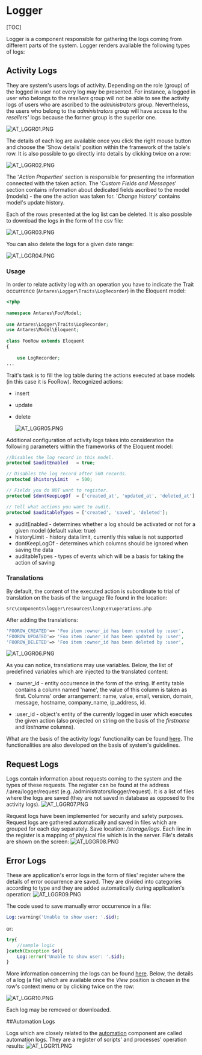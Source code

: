 
# Logger  

[TOC]

Logger is a component responsible for gathering the logs coming from different parts of the system. Logger renders available the following types of logs:

## Activity Logs  

They are system's users logs of activity. Depending on the role (group) of the logged in user not every log may be presented. For instance, a logged in user who belongs to the *resellers* group will not be able to see the activity logs of users who are ascribed to the *administrators* group. Nevertheless, the users who belong to the *administrators* group will have access to the *resellers'* logs because the former group is the superior one.

  ![AT_LGGR01.PNG](../img/docs/core_modules/logger/AT_LGGR01.PNG)
  
The details of each log are available once you click the right mouse button and choose the 'Show details' position within the framework of the table's row. It is also possible to go directly into details by clicking twice on a row:

  ![AT_LGGR02.PNG](../img/docs/core_modules/logger/AT_LGGR02.PNG)
  
The '*Action Properties*' section is responsible for presenting the information connected with the taken action. The '*Custom Fields and Messages*' section contains information about dedicated fields ascribed to the model (models) - the one the action was taken for. '*Change history*' contains model's update history.

Each of the rows presented at the log list can be deleted. It is also possible to download the logs in the form of the csv file:

  ![AT_LGGR03.PNG](../img/docs/core_modules/logger/AT_LGGR03.PNG)
  
You can also delete the logs for a given date range:

  ![AT_LGGR04.PNG](../img/docs/core_modules/logger/AT_LGGR04.PNG)
  
### Usage  

In order to relate activity log with an operation you have to indicate the Trait occurrence (`Antares\Logger\Traits\LogRecorder`) in the Eloquent model:

```php
<?php
 
namespace Antares\Foo\Model;
 
use Antares\Logger\Traits\LogRecorder;
use Antares\Model\Eloquent;
 
class FooRow extends Eloquent
{
 
    use LogRecorder;
...

```

Trait's task is to fill the log table during the actions executed at base models (in this case it is FooRow). Recognized actions:

* insert
* update
* delete


  ![AT_LGGR05.PNG](../img/docs/core_modules/logger/AT_LGGR05.PNG)
  
Additional configuration of activity logs takes into consideration the following parameters within the frameworks of the Eloquent model:

```php
//Disables the log record in this model.
protected $auditEnabled   = true;

// Disables the log record after 500 records.
protected $historyLimit   = 500;

// Fields you do NOT want to register.
protected $dontKeepLogOf  = ['created_at', 'updated_at', 'deleted_at'];

// Tell what actions you want to audit.
protected $auditableTypes = ['created', 'saved', 'deleted'];

```

* auditEnabled - determines whether a log should be activated or not for a given model (default value: true)
* historyLimit - history data limit, currently this value is not supported
* dontKeepLogOf - determines which columns should be ignored when saving the data
* auditableTypes - types of events which will be a basis for taking the action of saving


### Translations  

By default, the content of the executed action is subordinate to trial of translation on the basis of the language file found in the location:

```console
src\components\logger\resources\lang\en\operations.php
```

After adding the translations:

```php
'FOOROW_CREATED'=> 'Foo item :owner_id has been created by :user',
'FOOROW_UPDATED'=> 'Foo item :owner_id has been updated by :user',
'FOOROW_DELETED'=> 'Foo item :owner_id has been deleted by :user',
```

![AT_LGGR06.PNG](../img/docs/core_modules/logger/AT_LGGR06.PNG)
  
As you can notice, translations may use variables. Below, the list of predefined variables which are injected to the translated content:

* :owner_id - entity occurrence in the form of the string. If entity table contains a column named 'name', the value of this column is taken as first. Columns' order arrangement: name, value, email, version, domain, message, hostname, company_name, ip_address, id.

* :user_id - object's entity of the currently logged in user which executes the given action (also projected on string on the basis of the *firstname* and *lastname* columns).

What are the basis of the activity logs' functionality can be found [here](https://github.com/Regulus343/ActivityLog). The functionalities are also developed on the basis of system's guidelines.

## Request Logs  

Logs contain information about requests coming to the system and the types of these requests. The register can be found at the address /:area/logger/request (e.g. /administrators/logger/request). It is a list of files where the logs are saved (they are not saved in database as opposed to the activity logs).
![AT_LGGR07.PNG](../img/docs/core_modules/logger/AT_LGGR07.PNG)
  
Request logs have been implemented for security and safety purposes. Request logs are gathered automatically and saved in files which are grouped for each day separately. Save location: */storage/logs*. Each line in the register is a mapping of physical file which is in the server. File's details are shown on the screen:
![AT_LGGR08.PNG](../img/docs/core_modules/logger/AT_LGGR08.PNG)
  
## Error Logs  

These are application's error logs in the form of files' register where the details of error occurrence are saved. They are divided into categories according to type and they are added automatically during application's operation:
![AT_LGGR09.PNG](../img/docs/core_modules/logger/AT_LGGR09.PNG)
  
The code used to save manually error occurrence in a file:
```php
Log::warning('Unable to show user: '.$id);
```

or:
```php
try{
    //sample logic 
}catch(Exception $e){
    Log::error('Unable to show user: '.$id);
}
```

More information concerning the logs can be found [here](../services/logs.md).
Below, the details of a log (a file) which are available once the *View* position is chosen in the row's context menu or by clicking twice on the row:

![AT_LGGR10.PNG](../img/docs/core_modules/logger/AT_LGGR10.PNG)
  
Each log may be removed or downloaded.

##Automation Logs  

Logs which are closely related to the [automation](automation.md) component are called automation logs. They are a register of scripts' and processes' operation results:
![AT_LGGR11.PNG](../img/docs/core_modules/logger/AT_LGGR11.PNG)
  
